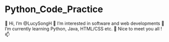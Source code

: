 # Python_Code_Practice
👋 Hi, I’m @LucySongH
👀 I’m interested in software and web developments
🌱 I’m currently learning Python, Java, HTML/CSS etc.
💞 Nice to meet you all !
📫